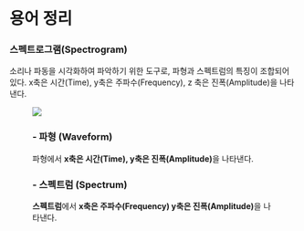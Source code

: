 # 용어 정리
### 스펙트로그램(Spectrogram) 
소리나 파동을 시각화하여 파악하기 위한 도구로, 파형과 스펙트럼의 특징이 조합되어 있다. 
x축은 시간(Time), y축은 주파수(Frequency), z 축은 진폭(Amplitude)을 나타낸다.

<figure class="imageblock alignCenter" data-filename="스펙트로그램.png" data-origin-width="644" data-origin-height="335"><span data-url="https://blog.kakaocdn.net/dn/6iL9D/btqDxvwgJXW/e9MIeg6zSoMm28ro3tpGCK/img.png" data-lightbox="lightbox" data-alt="[그림4] 스펙트로그램"><img src="https://blog.kakaocdn.net/dn/6iL9D/btqDxvwgJXW/e9MIeg6zSoMm28ro3tpGCK/img.png" srcset="https://img1.daumcdn.net/thumb/R1280x0/?scode=mtistory2&amp;fname=https%3A%2F%2Fblog.kakaocdn.net%2Fdn%2F6iL9D%2FbtqDxvwgJXW%2Fe9MIeg6zSoMm28ro3tpGCK%2Fimg.png" data-filename="스펙트로그램.png" data-origin-width="644" data-origin-height="335"></span><figcaption>

### - 파형 (Waveform)
파형에서 <b>x축은 시간(Time), y축은 진폭(Amplitude)</b>을 나타낸다.
### - 스펙트럼 (Spectrum)
<p><b>스펙트럼</b>에서 <b>x축은 주파수(Frequency) y축은 진폭(Amplitude)</b>을 나타낸다.</p>
